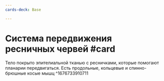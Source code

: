 ```yaml
---
cards-deck: Base

---
```


# Система передвижения ресничных червей #card 
Тело покрыто эпителиальной тканью с ресничками, которые помогают планарии передвигаться.
Есть продольные, кольцевые и спинно-брюшные косые мышц
^1676733910711
